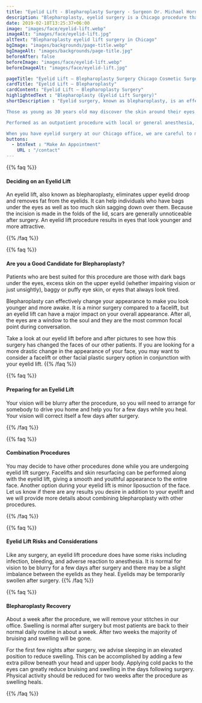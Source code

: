 ```yaml
---
title: "Eyelid Lift - Blepharoplasty Surgery - Surgeon Dr. Michael Horn"
description: "Blepharoplasty, eyelid surgery is a Chicago procedure that removes fat, skin and muscle from the eyelids to erase years of aging. Top eyelid lift surgeon"
date: 2019-02-18T13:25:37+06:00
image: "images/face/eyelid-lift.webp"
imageAlt: "images/face/eyelid-lift.jpg"
altText: "Blepharoplasty eyelid lift surgery in Chicago"
bgImage: "images/backgrounds/page-title.webp"
bgImageAlt: "images/backgrounds/page-title.jpg"
beforeAfter: false
beforeImage: "images/face/eyelid-lift.webp"
beforeImageAlt: "images/face/eyelid-lift.jpg"

pageTitle: "Eyelid Lift – Blepharoplasty Surgery Chicago Cosmetic Surgeon Dr. Michael Horn"
cardTitle: "Eyelid Lift – Blepharoplasty"
cardContent: "Eyelid Lift – Blepharoplasty Surgery"
highlightedText : "Blepharoplasty (Eyelid Lift Surgery)"
shortDescription : "Eyelid surgery, known as blepharoplasty, is an effective treatment for individuals who have excess skin in the eye area or who suffer from puffiness in the upper or lower eyelid. We provide eyelid lift treatments at our Chicago office for anyone who wishes to improve or change the look of their eyes.

Those as young as 30 years old may discover the skin around their eyes has begun to show more signs of age than other facial features. A great way to remedy this aging effect is with an eyelid lift. This procedure will reduce the appearance of loose skin and help create a more youthful and rested look.

Performed as an outpatient procedure with local or general anesthesia, some patients may experience side effects, but they are usually temporary. The most common side effects encountered after eyelid surgery include sensitivity to light, swelling, bruising, dry eyes, tight skin and discomfort. In most cases, our patients are able to return to their normal activities, including work, within a week or two of the procedure.

When you have eyelid surgery at our Chicago office, we are careful to make small incisions so your procedure is minimally invasive. As a result, there is little scarring and the results are natural. Dr. Michael Horn will take the time to discuss your goals for the procedure and make sure the treatment fits your needs so you are pleased with the results."
buttons:
  - btnText : "Make An Appointment"
    URL : "/contact"
---
```


{{% faq %}}

#### Deciding on an Eyelid Lift

An eyelid lift, also known as blepharoplasty, eliminates upper eyelid droop and removes fat from the eyelids. It can help individuals who have bags under the eyes as well as too much skin sagging down over them. Because the incision is made in the folds of the lid, scars are generally unnoticeable after surgery. An eyelid lift procedure results in eyes that look younger and more attractive.

{{% /faq %}}

{{% faq %}}

#### Are you a Good Candidate for Blepharoplasty?

Patients who are best suited for this procedure are those with dark bags under the eyes,
excess skin on the upper eyelid (whether impairing vision or just unsightly), baggy or puffy eye skin, or eyes that always look tired.

Blepharoplasty can effectively change your appearance to make you look younger and more awake. It is a minor surgery compared to a facelift, but an eyelid lift can have a major impact on your overall appearance. After all, the eyes are a window to the soul and they are the most common focal point during conversation.

Take a look at our eyelid lift before and after pictures to see how this surgery has changed the faces of our other patients. If you are looking for a more drastic change in the appearance of your face, you may want to consider a facelift or other facial plastic surgery option in conjunction with your eyelid lift.
{{% /faq %}}

{{% faq %}}

#### Preparing for an Eyelid Lift

Your vision will be blurry after the procedure, so you will need to arrange for somebody to drive you home and help you for a few days while you heal. Your vision will correct itself a few days after surgery.

{{% /faq %}}

{{% faq %}}

#### Combination Procedures
You may decide to have other procedures done while you are undergoing eyelid lift surgery. Facelifts and skin resurfacing can be performed along with the eyelid lift, giving a smooth and youthful appearance to the entire face. Another option during your eyelid lift is minor liposuction of the face. Let us know if there are any results you desire in addition to your eyelift and we will provide more details about combining blepharoplasty with other procedures.

{{% /faq %}}

{{% faq %}}

#### Eyelid Lift Risks and Considerations
Like any surgery, an eyelid lift procedure does have some risks including infection, bleeding, and adverse reaction to anesthesia. It is normal for vision to be blurry for a few days after surgery and there may be a slight imbalance between the eyelids as they heal. Eyelids may be temporarily swollen after surgery.
{{% /faq %}}

{{% faq %}}

#### Blepharoplasty Recovery
About a week after the procedure, we will remove your stitches in our office. Swelling is normal after surgery but most patients are back to their normal daily routine in about a week. After two weeks the majority of bruising and swelling will be gone.

For the first few nights after surgery, we advise sleeping in an elevated position to reduce swelling. This can be accomplished by adding a few extra pillow beneath your head and upper body. Applying cold packs to the eyes can greatly reduce bruising and swelling in the days following surgery. Physical activity should be reduced for two weeks after the procedure as swelling heals.

{{% /faq %}}